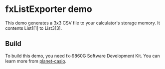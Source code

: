 # fxListExporter demo
This demo generates a 3x3 CSV file to your calculator's storage memory. It contents List1[1] to List3[3].

## Build
To build this demo, you need fx-9860G Software Development Kit. You can learn more from [planet-casio](https://www.planet-casio.com/Fr/forums/topic14992-1-programmer-en-c-sur-graph-3575-e.html).